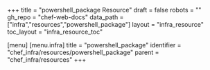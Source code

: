 +++
title = "powershell_package Resource"
draft = false
robots = ""
gh_repo = "chef-web-docs"
data_path = ["infra","resources","powershell_package"]
layout = "infra_resource"
toc_layout = "infra_resource_toc"

[menu]
  [menu.infra]
    title = "powershell_package"
    identifier = "chef_infra/resources/powershell_package"
    parent = "chef_infra/resources"
+++

<!-- The contents of this page are automatically generated from the powershell_package.yaml file in the data directory. -->
<!-- To suggest a change, edit the https://github.com/chef/chef/blob/main/lib/chef/resource/powershell_package.rb file
      and submit a pull request to the https://github.com/chef/chef repository. -->
